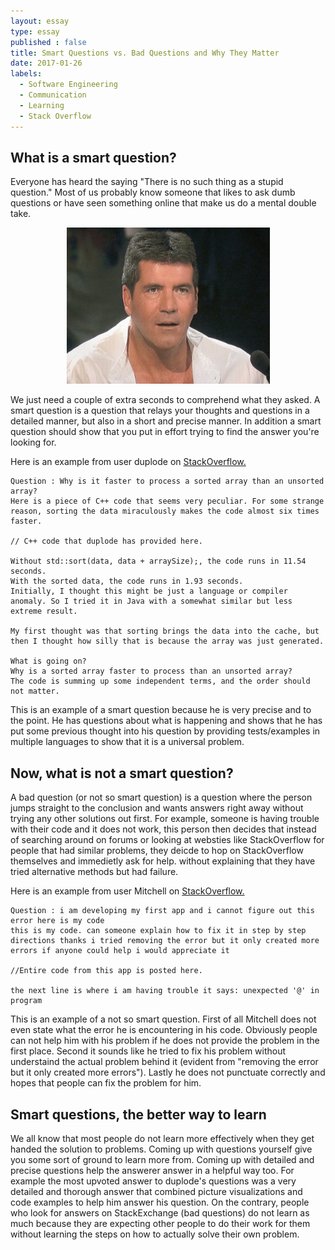 ```yaml
---
layout: essay
type: essay
published : false
title: Smart Questions vs. Bad Questions and Why They Matter
date: 2017-01-26
labels:
  - Software Engineering
  - Communication
  - Learning
  - Stack Overflow
---
```


## What is a smart question?
Everyone has heard the saying "There is no such thing as a stupid question." Most of us probably know someone that likes to ask dumb questions or have seen something online that make us do a mental double take. 
<p align="center">
  <img src="../images/simon.png" height="250" width="325"/>
</p>
We just need a couple of extra seconds to comprehend what they asked. A smart question is a question that relays your thoughts and questions in a detailed manner, but also in a short and precise manner. In addition a smart question should show that you put in effort trying to find the answer you're looking for.

Here is an example from user duplode on [StackOverflow.](http://stackoverflow.com/)

```
Question : Why is it faster to process a sorted array than an unsorted array?
Here is a piece of C++ code that seems very peculiar. For some strange reason, sorting the data miraculously makes the code almost six times faster.

// C++ code that duplode has provided here.

Without std::sort(data, data + arraySize);, the code runs in 11.54 seconds.
With the sorted data, the code runs in 1.93 seconds.
Initially, I thought this might be just a language or compiler anomaly. So I tried it in Java with a somewhat similar but less
extreme result.

My first thought was that sorting brings the data into the cache, but then I thought how silly that is because the array was just generated.

What is going on?
Why is a sorted array faster to process than an unsorted array?
The code is summing up some independent terms, and the order should not matter.
```

This is an example of a smart question because he is very precise and to the point. He has questions about what is happening and shows that he has put some previous thought into his question by providing tests/examples in multiple languages to show that it is a universal problem.

## Now, what is not a smart question?
A bad question (or not so smart question) is a question where the person jumps straight to the conclusion and wants answers right away without trying any other solutions out first. For example, someone is having trouble with their code and it does not work, this person then decides that instead of searching around on forums or looking at websties like StackOverflow for people that had similar problems, they deicde to hop on StackOverflow themselves and immedietly ask for help. 
without explaining that they have tried alternative methods but had failure.

Here is an example from user Mitchell on [StackOverflow.](http://stackoverflow.com/)

```
Question : i am developing my first app and i cannot figure out this error here is my code
this is my code. can someone explain how to fix it in step by step directions thanks i tried removing the error but it only created more errors if anyone could help i would appreciate it

//Entire code from this app is posted here.

the next line is where i am having trouble it says: unexpected '@' in program

```

This is an example of a not so smart question. First of all Mitchell does not even state what the error he is encountering in his code. Obviously people can not help him with his problem if he does not provide the problem in the first place. Second it sounds like he tried to fix his problem without understaind the actual problem behind it (evident from "removing the error but it only created more errors"). Lastly he does not punctuate correctly and hopes that people can fix the problem for him.


## Smart questions, the better way to learn
We all know that most people do not learn more effectively when they get handed the solution to problems. Coming up with questions yourself give you some sort of ground to learn more from. Coming up with detailed and precise questions help the answerer answer in a helpful way too. For example the most upvoted answer to duplode's questions was a very detailed and thorough answer that combined picture visualizations and code examples to help him answer his question. On the contrary, people who look for answers on StackExchange (bad questions) do not learn as much because they are expecting other people to do their work for them without learning the steps on how to actually solve their own problem.

